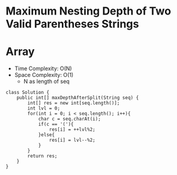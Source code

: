 # Maximum Nesting Depth of Two Valid Parentheses Strings
# Array
* Time Complexity: O(N)
* Space Complexity: O(1)
	* N as length of seq
```
class Solution {
    public int[] maxDepthAfterSplit(String seq) {
        int[] res = new int[seq.length()];
        int lvl = 0;
        for(int i = 0; i < seq.length(); i++){
            char c = seq.charAt(i);
            if(c == '('){
                res[i] = ++lvl%2;
            }else{
                res[i] = lvl--%2;
            }
        }
        return res;
    }
}
```
